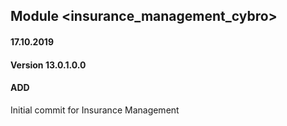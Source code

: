 ## Module <insurance_management_cybro>

#### 17.10.2019
#### Version 13.0.1.0.0
#### ADD
Initial commit for Insurance Management



